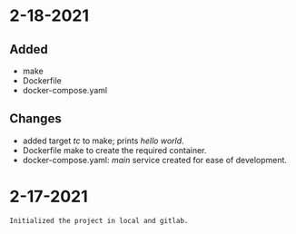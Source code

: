 # 2-18-2021
## Added
- make
- Dockerfile
- docker-compose.yaml
## Changes
- added target _tc_ to make; prints _hello world_.
- Dockerfile make to create the required container.
- docker-compose.yaml: _main_ service created for ease of development.
# 2-17-2021
    Initialized the project in local and gitlab.